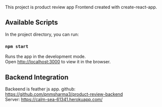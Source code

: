 This project is product review  app Frontend created with create-react-app.


## Available Scripts

In the project directory, you can run:

### `npm start`

Runs the app in the development mode.<br />
Open [http://localhost:3000](http://localhost:3000) to view it in the browser.


## Backend Integration

Backeend is feather js app.
github: https://github.com/pnmsharma3/product-review-backend
<br/>
Server: https://calm-sea-61341.herokuapp.com/


